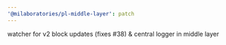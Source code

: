 ```yaml
---
'@milaboratories/pl-middle-layer': patch
---
```


watcher for v2 block updates (fixes #38) & central logger in middle layer
